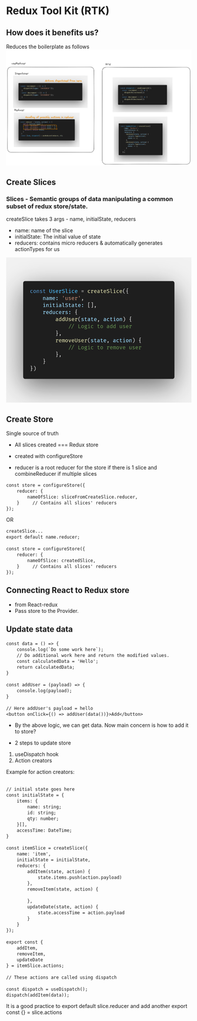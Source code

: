# Redux Tool Kit (RTK)

## How does it benefits us?

Reduces the boilerplate as follows
![comparison](./rtk.png)

## Create Slices  
### Slices - Semantic groups of data manipulating a common subset of redux store/state.  
createSlice takes 3 args - name, initialState, reducers  
- name: name of the slice
- initialState: The initial value of state
- reducers: contains micro reducers & automatically generates actionTypes for us  

![sliceCodeSnipper](./slice.png)

## Create Store
Single source of truth
- All slices created === Redux store
- created with configureStore

- reducer is a root reducer for the store if there is 1 slice and combineReducer if multiple slices 

```
const store = configureStore({
    reducer: {
        nameOfSlice: sliceFromCreateSlice.reducer,
    }     // Contains all slices' reducers
});
```
OR

```
createSlice...
export default name.reducer;

const store = configureStore({
    reducer: {
        nameOfSlice: createdSlice,
    }     // Contains all slices' reducers
});
```

## Connecting React to Redux store
- <Provider> from React-redux
- Pass store to the Provider.

## Update state data
```
const data = () => {
    console.log(`Do some work here`);
    // Do additional work here and return the modified values.
    const calculatedData = 'Hello';
    return calculatedData;
}

const addUser = (payload) => {
    console.log(payload);
}

// Here addUser's payload = hello
<button onClick={() => addUser(data())}>Add</button>
```
- By the above logic, we can get data. Now main concern is how to add it to store?

- 2 steps to update store
1. useDispatch hook
2. Action creators

Example for action creators:
```

// initial state goes here
const initialState = {
    items: {
        name: string;
        id: string;
        qty: number;
    }[],
    accessTime: DateTime;
}

const itemSlice = createSlice({
    name: 'item',
    initialState = initialState,
    reducers: {
        addItem(state, action) {
            state.items.push(action.payload)
        },
        removeItem(state, action) {
            
        },
        updateDate(state, action) {
            state.accessTime = action.payload
        }
    }
});

export const {
    addItem,
    removeItem,
    updateDate
} = itemSlice.actions;

// These actions are called using dispatch

const dispatch = useDispatch();
dispatch(addItem(data));
```

It is a good practice to export default slice.reducer and add another export const {} = slice.actions